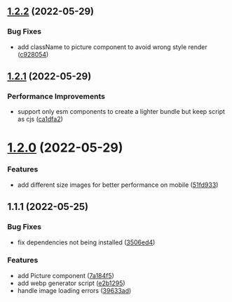 ## [1.2.2](https://github.com/MarceloDJunior/react-optimized-images/compare/v1.2.1...v1.2.2) (2022-05-29)


### Bug Fixes

* add className to picture component to avoid wrong style render ([c928054](https://github.com/MarceloDJunior/react-optimized-images/commit/c928054290ff274bb8f29d34c67a57928d51edee))



## [1.2.1](https://github.com/MarceloDJunior/react-optimized-images/compare/v1.2.0...v1.2.1) (2022-05-29)


### Performance Improvements

* support only esm components to create a lighter bundle but keep script as cjs ([ca1dfa2](https://github.com/MarceloDJunior/react-optimized-images/commit/ca1dfa2be7803f4696e1d444bd452da4a741d2c9))



# [1.2.0](https://github.com/MarceloDJunior/react-optimized-images/compare/v1.1.1...v1.2.0) (2022-05-29)


### Features

* add different size images for better performance on mobile ([51fd933](https://github.com/MarceloDJunior/react-optimized-images/commit/51fd933cae1c7ec9523fedb047f41d406daef7ba))



## 1.1.1 (2022-05-25)


### Bug Fixes

* fix dependencies not being installed ([3506ed4](https://github.com/MarceloDJunior/react-optimized-images/commit/3506ed43d74e1f97d8887de46fba03dc0b2f0367))


### Features

* add Picture component ([7a184f5](https://github.com/MarceloDJunior/react-optimized-images/commit/7a184f52b1167c33d3d6199411c31f799fca0a56))
* add webp generator script ([e2b1295](https://github.com/MarceloDJunior/react-optimized-images/commit/e2b129530d6aa2ac903d756c9ff395f2e7804cd7))
* handle image loading errors ([39633ad](https://github.com/MarceloDJunior/react-optimized-images/commit/39633ad5624106eea9be8d1dd768e4055936568b))



